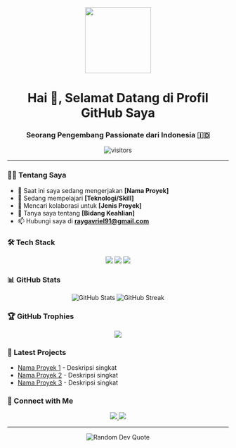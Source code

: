 <div align="center">
  <img height="150" src="https://camo.githubusercontent.com/62da68eb62b1e5f175f7d1f0191dd89a653d7908feb22d37d4a0ab07365d6791/68747470733a2f2f6d656469612e67697068792e636f6d2f6d656469612f4d3967624264396e6244724f5475314d71782f67697068792e676966"/>
</div>

<h1 align="center">Hai 👋, Selamat Datang di Profil GitHub Saya</h1>

<h3 align="center">Seorang Pengembang Passionate dari Indonesia 🇮🇩</h3>

<div align="center">
  <img src="https://visitor-badge.laobi.icu/badge?page_id=your-username.your-username" alt="visitors"/>
</div>

---

### 👨‍💻 Tentang Saya

- 🔭 Saat ini saya sedang mengerjakan **[Nama Proyek]**
- 🌱 Sedang mempelajari **[Teknologi/Skill]**
- 👯 Mencari kolaborasi untuk **[Jenis Proyek]**
- 💬 Tanya saya tentang **[Bidang Keahlian]**
- 📫 Hubungi saya di **raygavriel91@gmail.com**

### 🛠 Tech Stack

<div align="center">
  <img src="https://img.shields.io/badge/HTML5-E34F26?style=for-the-badge&logo=html5&logoColor=white"/>
  <img src="https://img.shields.io/badge/CSS3-1572B6?style=for-the-badge&logo=css3&logoColor=white"/>
  <img src="https://img.shields.io/badge/JavaScript-F7DF1E?style=for-the-badge&logo=javascript&logoColor=black"/>
  <!-- Tambahkan badge teknologi lainnya sesuai keahlian Anda -->
</div>

### 📊 GitHub Stats

<div align="center">
  <img src="https://github-readme-stats.vercel.app/api?username=your-username&show_icons=true&theme=radical" alt="GitHub Stats"/>
  <img src="https://github-readme-streak-stats.herokuapp.com/?user=your-username&theme=radical" alt="GitHub Streak"/>
</div>

### 🏆 GitHub Trophies

<div align="center">
  <img src="https://github-profile-trophy.vercel.app/?username=your-username&theme=radical&no-frame=false&no-bg=true&margin-w=4"/>
</div>

### 🎯 Latest Projects

<!-- Daftar proyek terbaru Anda -->
- [Nama Proyek 1](link-proyek) - Deskripsi singkat
- [Nama Proyek 2](link-proyek) - Deskripsi singkat
- [Nama Proyek 3](link-proyek) - Deskripsi singkat

### 🤝 Connect with Me

<div align="center">
  <a href="https://linkedin.com/in/your-profile">
    <img src="https://img.shields.io/badge/LinkedIn-0077B5?style=for-the-badge&logo=linkedin&logoColor=white"/>
  </a>
  <a href="https://twitter.com/your-handle">
    <img src="https://img.shields.io/badge/Twitter-1DA1F2?style=for-the-badge&logo=twitter&logoColor=white"/>
  </a>
  <!-- Tambahkan media sosial lainnya -->
</div>

---

<div align="center">
  <img src="https://quotes-github-readme.vercel.app/api?type=horizontal&theme=radical" alt="Random Dev Quote"/>
</div>
